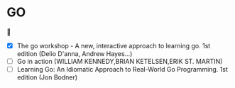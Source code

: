 # GO

📖
- [x] The go workshop - A new, interactive approach to learning go. 1st edition (Delio D'anna, Andrew Hayes...)
- [ ] Go in action (WILLIAM KENNEDY,BRIAN KETELSEN,ERIK ST. MARTIN)
- [ ] Learning Go: An Idiomatic Approach to Real-World Go Programming. 1st edition (Jon Bodner)
